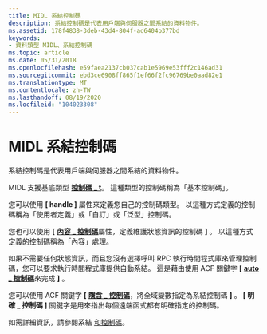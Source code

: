 ```yaml
---
title: MIDL 系結控制碼
description: 系結控制碼是代表用戶端與伺服器之間系結的資料物件。
ms.assetid: 178f4838-3deb-43d4-804f-ad6404b377bd
keywords:
- 資料類型 MIDL、系結控制碼
ms.topic: article
ms.date: 05/31/2018
ms.openlocfilehash: e59faea2137cb037cab1e5969e53fff2c146ad31
ms.sourcegitcommit: ebd3ce6908ff865f1ef66f2fc96769be0aad82e1
ms.translationtype: MT
ms.contentlocale: zh-TW
ms.lasthandoff: 08/19/2020
ms.locfileid: "104023308"
---
```

# <a name="midl-binding-handles"></a>MIDL 系結控制碼

系結控制碼是代表用戶端與伺服器之間系結的資料物件。

MIDL 支援基底類型 [**控制碼 \_ t**](handle-t.md)。 這種類型的控制碼稱為「基本控制碼」。

您可以使用 **\[ handle \]** 屬性來定義您自己的控制碼類型。 以這種方式定義的控制碼稱為「使用者定義」或「自訂」或「泛型」控制碼。

您也可以使用 **\[** [**內容 \_ 控制碼**](context-handle.md)屬性，定義維護狀態資訊的控制碼 **\]** 。 以這種方式定義的控制碼稱為「內容」處理。

如果不需要任何狀態資訊，而且您沒有選擇呼叫 RPC 執行時間程式庫來管理控制碼，您可以要求執行時間程式庫提供自動系結。 這是藉由使用 ACF 關鍵字 **\[** [**auto \_ 控制碼**](auto-handle.md)來完成 **\]** 。

您可以使用 ACF 關鍵字 **\[** [**隱含 \_ 控制碼**](implicit-handle.md)，將全域變數指定為系結控制碼 **\]** 。 **\[ 明確 \_ 控制碼 \]** 關鍵字是用來指出每個遠端函式都有明確指定的控制碼。

如需詳細資訊，請參閱系結 [和控制碼](/windows/desktop/Rpc/binding-and-handles)。

 

 